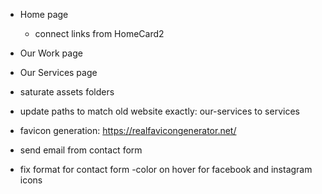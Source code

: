 - Home page
  - connect links from HomeCard2
- Our Work page
- Our Services page
- saturate assets folders

- update paths to match old website exactly: our-services to services
- favicon generation: https://realfavicongenerator.net/
- send email from contact form
- fix format for contact form
-color on hover for facebook and instagram icons